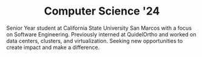 <h1 style="text-align: center">Computer Science '24</h1>

Senior Year student at California State University San Marcos with a focus on Software Engineering. Previously interned at QuidelOrtho and worked on data centers, clusters, and virtualization. Seeking new opportunities to create impact and make a difference.
